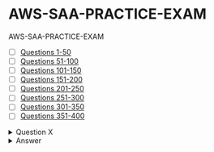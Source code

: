 # AWS-SAA-PRACTICE-EXAM
AWS-SAA-PRACTICE-EXAM

- [ ]  [Questions 1-50](https://github.com/omeatai/AWS-SAA-PRACTICE-EXAM/blob/main/001_050.md)
- [ ]  [Questions 51-100](https://github.com/omeatai/AWS-SAA-PRACTICE-EXAM/blob/main/051_100.md)
- [ ]  [Questions 101-150](https://github.com/omeatai/AWS-SAA-PRACTICE-EXAM/blob/main/101_150.md)
- [ ]  [Questions 151-200](https://github.com/omeatai/AWS-SAA-PRACTICE-EXAM/blob/main/151_200.md)
- [ ]  [Questions 201-250](https://github.com/omeatai/AWS-SAA-PRACTICE-EXAM/blob/main/201_250.md)
- [ ]  [Questions 251-300](https://github.com/omeatai/AWS-SAA-PRACTICE-EXAM/blob/main/251_300.md)
- [ ]  [Questions 301-350](https://github.com/omeatai/AWS-SAA-PRACTICE-EXAM/blob/main/301_350.md)
- [ ]  [Questions 351-400](https://github.com/omeatai/AWS-SAA-PRACTICE-EXAM/blob/main/351_400.md)

<details>
  <summary>Question X</summary>

- [ ] A.  Turn  


</details>

<details>
  <summary>Answer</summary>

- [ ] A.  Turn


</details>








